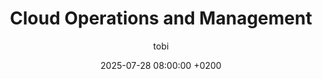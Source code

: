 ---
title: "Cloud Operations and Management"
date: 2025-07-28 08:00:00 +0200
categories: [Modules, COM]
tags: [cloud, operations, management]
author: tobi
layout: post
comments: true
pin: false
#image: /assets/img/personal/avatar3.jpeg
toc: true  # Enable Table of Contents if supported by theme
---